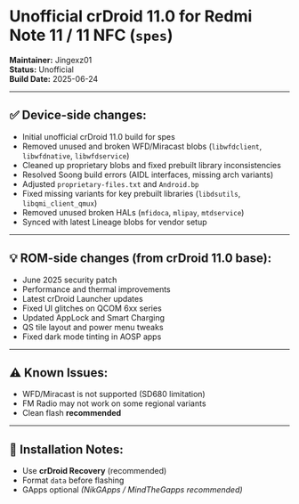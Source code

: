 # Unofficial crDroid 11.0 for Redmi Note 11 / 11 NFC (`spes`)

**Maintainer:** Jingexz01  
**Status:** Unofficial  
**Build Date:** 2025-06-24

---

## ✅ Device-side changes:
- Initial unofficial crDroid 11.0 build for spes
- Removed unused and broken WFD/Miracast blobs (`libwfdclient`, `libwfdnative`, `libwfdservice`)
- Cleaned up proprietary blobs and fixed prebuilt library inconsistencies
- Resolved Soong build errors (AIDL interfaces, missing arch variants)
- Adjusted `proprietary-files.txt` and `Android.bp`
- Fixed missing variants for key prebuilt libraries (`libdsutils`, `libqmi_client_qmux`)
- Removed unused broken HALs (`mfidoca`, `mlipay`, `mtdservice`)
- Synced with latest Lineage blobs for vendor setup

---

## 💡 ROM-side changes (from crDroid 11.0 base):
- June 2025 security patch
- Performance and thermal improvements
- Latest crDroid Launcher updates
- Fixed UI glitches on QCOM 6xx series
- Updated AppLock and Smart Charging
- QS tile layout and power menu tweaks
- Fixed dark mode tinting in AOSP apps

---

## ⚠️ Known Issues:
- WFD/Miracast is not supported (SD680 limitation)
- FM Radio may not work on some regional variants
- Clean flash **recommended**

---

## 🔧 Installation Notes:
- Use **crDroid Recovery** (recommended)
- Format `data` before flashing
- GApps optional *(NikGApps / MindTheGapps recommended)*
